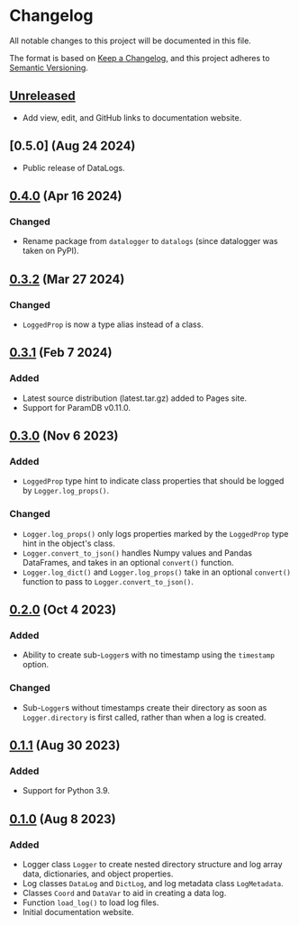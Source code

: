 # Changelog

All notable changes to this project will be documented in this file.

The format is based on [Keep a Changelog](https://keepachangelog.com/en/1.1.0/), and this
project adheres to [Semantic Versioning](https://semver.org/spec/v2.0.0.html).

## [Unreleased]

- Add view, edit, and GitHub links to documentation website.

## [0.5.0] (Aug 24 2024)

- Public release of DataLogs.

## [0.4.0] (Apr 16 2024)

### Changed

- Rename package from `datalogger` to `datalogs` (since datalogger was taken on PyPI).

## [0.3.2] (Mar 27 2024)

### Changed

- `LoggedProp` is now a type alias instead of a class.

## [0.3.1] (Feb 7 2024)

### Added

- Latest source distribution (latest.tar.gz) added to Pages site.
- Support for ParamDB v0.11.0.

## [0.3.0] (Nov 6 2023)

### Added

- `LoggedProp` type hint to indicate class properties that should be logged by
  `Logger.log_props()`.

### Changed

- `Logger.log_props()` only logs properties marked by the `LoggedProp` type hint in the
  object's class.
- `Logger.convert_to_json()` handles Numpy values and Pandas DataFrames, and takes in an
  optional `convert()` function.
- `Logger.log_dict()` and `Logger.log_props()` take in an optional `convert()` function to
  pass to `Logger.convert_to_json()`.

## [0.2.0] (Oct 4 2023)

### Added

- Ability to create sub-`Logger`s with no timestamp using the `timestamp` option.

### Changed

- Sub-`Logger`s without timestamps create their directory as soon as `Logger.directory` is
  first called, rather than when a log is created.

## [0.1.1] (Aug 30 2023)

### Added

- Support for Python 3.9.

## [0.1.0] (Aug 8 2023)

### Added

- Logger class `Logger` to create nested directory structure and log array data,
  dictionaries, and object properties.
- Log classes `DataLog` and `DictLog`, and log metadata class `LogMetadata`.
- Classes `Coord` and `DataVar` to aid in creating a data log.
- Function `load_log()` to load log files.
- Initial documentation website.

[unreleased]: https://github.com/PainterQubits/datalogs/compare/v0.4.0...main
[0.4.0]: https://github.com/PainterQubits/datalogs/releases/tag/v0.4.0
[0.3.2]: https://github.com/PainterQubits/datalogs/releases/tag/v0.3.2
[0.3.1]: https://github.com/PainterQubits/datalogs/releases/tag/v0.3.1
[0.3.0]: https://github.com/PainterQubits/datalogs/releases/tag/v0.3.0
[0.2.0]: https://github.com/PainterQubits/datalogs/releases/tag/v0.2.0
[0.1.1]: https://github.com/PainterQubits/datalogs/releases/tag/v0.1.1
[0.1.0]: https://github.com/PainterQubits/datalogs/releases/tag/v0.1.0
